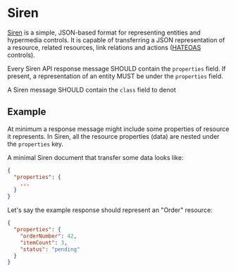 # Siren
[Siren](https://github.com/kevinswiber/siren) is a simple, JSON-based format for representing entities and hypermedia controls. It is capable of transferring a JSON representation of a resource, related resources, link relations and actions ([HATEOAS](https://en.wikipedia.org/wiki/HATEOAS) controls).

Every Siren API response message SHOULD contain the `properties` field. If present, a representation of an entity MUST be under the `properties` field.

A Siren message SHOULD contain the `class` field to denot 


## Example
At minimum a response message might include some properties of resource it represents. In Siren, all the resource properties (data) are nested under the `properties` key.

A minimal Siren document that transfer some data looks like:

```json
{
  "properties": {
    ...
  }
}
```

Let's say the example response  should represent an "Order" resource:

```json
{
  "properties": {
    "orderNumber": 42,
    "itemCount": 3,
    "status": "pending"
  }
}
```



